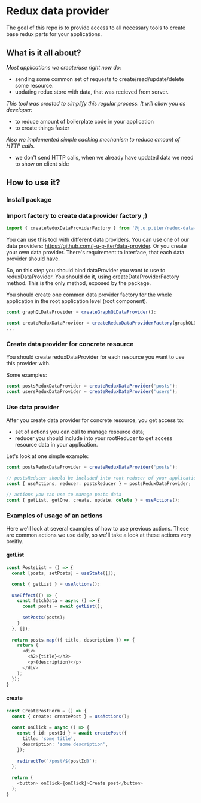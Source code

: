 # Redux data provider
The goal of this repo is to provide access to all necessary tools to create base redux parts for your applications.

## What is it all about?
*Most applications we create/use right now do:*
- sending some common set of requests to create/read/update/delete some resource.
- updating redux store with data, that was recieved from server.

*This tool was created to simplify this regular process. It will allow you as developer:*
- to reduce amount of boilerplate code in your application
- to create things faster

*Also we implemented simple caching mechanism to reduce amount of HTTP calls.* 
- we don't send HTTP calls, when we already have updated data we need to show on client side

## How to use it?

### Install package

### Import factory to create data provider factory ;)

```typescript
import { createReduxDataProviderFactory } from '@j.u.p.iter/redux-data-provider';
```

You can use this tool with different data providers. You can use one of our data providers: https://github.com/j-u-p-iter/data-provider. Or you create your own data provider. There's requirement to interface, that each data provider should have.

So, on this step you should bind dataProvider you want to use to reduxDataProvider. You should do it, using createDataProviderFactory method. This is the only method, exposed by the package.

You should create one common data provider factory for the whole application in the root application level (root component).

```typescript
const graphQLDataProvider = createGraphQLDataProvider();

const createReduxDataProvider = createReduxDataProviderFactory(graphQLDataProvider);
...
```

### Create data provider for concrete resource

You should create reduxDataProvider for each resource you want to use this provider with.

Some examples:

```typescript
const postsReduxDataProvider = createReduxDataProvider('posts');
const usersReduxDataProvider = createReduxDataProvider('users');
```

### Use data provider

After you create data provider for concrete resource, you get access to:
- set of actions you can call to manage resource data;
- reducer you should include into your rootReducer to get access resource data in your application.

Let's look at one simple example:

```typescript
const postsReduxDataProvider = createReduxDataProvider('posts');

// postsReducer should be included into root reducer of your application
const { useActions, reducer: postsReducer } = postsReduxDataProvider;

// actions you can use to manage posts data
const { getList, getOne, create, update, delete } = useActions();
```

### Examples of usage of an actions
Here we'll look at several examples of how to use previous actions. These are common actions we use daily, so we'll take a look at these actions very breifly.

#### getList

```typescript
const PostsList = () => {
  const [posts, setPosts] = useState([]);

  const { getList } = useActions();
  
  useEffect(() => {
    const fetchData = async () => {
      const posts = await getList();
      
      setPosts(posts);
    }
  }, []);
  
  return posts.map(({ title, description }) => {
    return (
      <div>
        <h2>{title}</h2>
        <p>{description}</p>
      </div>
    );
  });
}
```

#### create

```typescript
const CreatePostForm = () => {
  const { create: createPost } = useActions();
  
  const onClick = async () => {
    const { id: postId } = await createPost({
      title: 'some title',
      description: 'some description',
    });
    
    redirectTo(`/post/${postId}`);
  };
  
  return (
    <button> onClick={onClick}>Create post</button>
  );
}
```

